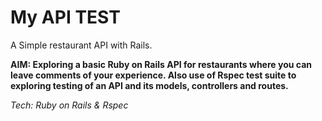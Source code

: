 <h1>My API TEST</h1>
<p>A Simple restaurant API with Rails.</p>
<p><b>AIM: Exploring a basic Ruby on Rails API for restaurants where you can leave comments of your experience. Also use of Rspec test suite to exploring testing of an API and its models, controllers and routes.</b></p>
<p><i>Tech: Ruby on Rails & Rspec </i></p>
